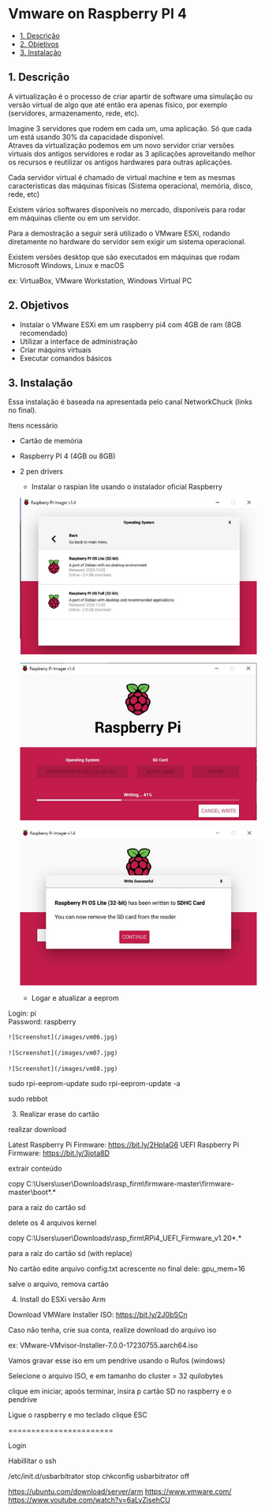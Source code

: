 # Vmware on Raspberry PI 4

- [1. Descrição](#link1)
- [2. Objetivos](#link2)
- [3. Instalação](#link3)

<a id="link1"></a>
## 1. Descrição

A virtualização é o processo de criar apartir de software uma simulação ou versão virtual de algo que até então era apenas 
físico, por exemplo (servidores, armazenamento, rede, etc).

Imagine 3 servidores que rodem em cada um, uma aplicação. Só que cada um está usando 30% da capacidade disponível.</br>
Atraves da virtualização podemos em um novo servidor criar versões virtuais dos antigos servidores e rodar as 3 aplicações
aproveitando melhor os recursos e reutilizar os antigos hardwares para outras aplicações.

Cada servidor virtual é chamado de virtual machine e tem as mesmas caracteristicas das máquinas físicas (Sistema operacional,
memória, disco, rede, etc)

Existem vários softwares disponíveis no mercado, disponíveis para rodar em máquinas cliente ou em um servidor.

Para a demostração a seguir será utilizado o VMware ESXi, rodando diretamente no hardware do servidor sem 
exigir um sistema operacional.

Existem versões desktop que são executados em máquinas que rodam Microsoft Windows, Linux e macOS

ex: VirtuaBox, VMware Workstation, Windows Virtual PC

<a id="link2"></a>
## 2. Objetivos

- Instalar o VMware ESXi em um raspberry pi4 com 4GB de ram (8GB recomendado)
- Utilizar a interface de administração
- Criar máquins virtuais
- Executar comandos básicos

<a id="link3"></a>
## 3. Instalação

Essa instalação é baseada na apresentada pelo canal NetworkChuck (links no final).

Itens ncessário

- Cartão de memória
- Raspberry PI 4 (4GB ou 8GB)
- 2 pen drivers

	- Instalar o raspian lite usando o instalador oficial Raspberry
	
	![Screenshot](/images/vm03.jpg)

	![Screenshot](/images/vm04.jpg)
	
	![Screenshot](/images/vm05.jpg)
	
	- Logar e atualizar a eeprom

Login: pi</br>
Password: raspberry
	
	![Screenshot](/images/vm06.jpg)

	![Screenshot](/images/vm07.jpg)
	
	![Screenshot](/images/vm08.jpg)


	

sudo rpi-eeprom-update
sudo rpi-eeprom-update -a

sudo rebbot

3) Realizar erase do cartão

realizar download

Latest Raspberry Pi Firmware: https://bit.ly/2HpIaG6
UEFI Raspberry Pi Firmware: https://bit.ly/3jota8D

extrair conteúdo

copy C:\Users\user\Downloads\rasp_firm\firmware-master\firmware-master\boot\*.*

para a raiz do cartão sd

delete os 4 arquivos kernel

copy C:\Users\user\Downloads\rasp_firm\RPi4_UEFI_Firmware_v1.20\*.*

para a raiz do cartão sd (with replace)

No cartão edite arquivo config.txt
acrescente no final dele: gpu_mem=16

salve o arquivo, remova cartão

4) Install do ESXi versão Arm

Download 
VMWare Installer ISO: https://bit.ly/2J0bSCn

Caso não tenha, crie sua conta, realize download do arquivo iso

ex: VMware-VMvisor-Installer-7.0.0-17230755.aarch64.iso

Vamos gravar esse iso em um pendrive usando o Rufos (windows)

Selecione o arquivo ISO, e em tamanho do cluster = 32 quilobytes

clique em iniciar, apoós terminar, insira p cartão SD no raspberry e o pendrive

Ligue o raspberry e mo teclado clique ESC

=======================

Login

Habillitar o ssh


/etc/init.d/usbarbitrator stop
chkconfig usbarbitrator off

https://ubuntu.com/download/server/arm
https://www.vmware.com/
https://www.youtube.com/watch?v=6aLyZisehCU